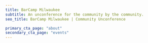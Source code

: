 ```yaml
---
title: BarCamp Milwaukee
subtitle: An unconference for the community by the community.
seo_title: BarCamp Milwaukee | Community Unconference

primary_cta_page: "about"
secondary_cta_page: "events"
---
```

